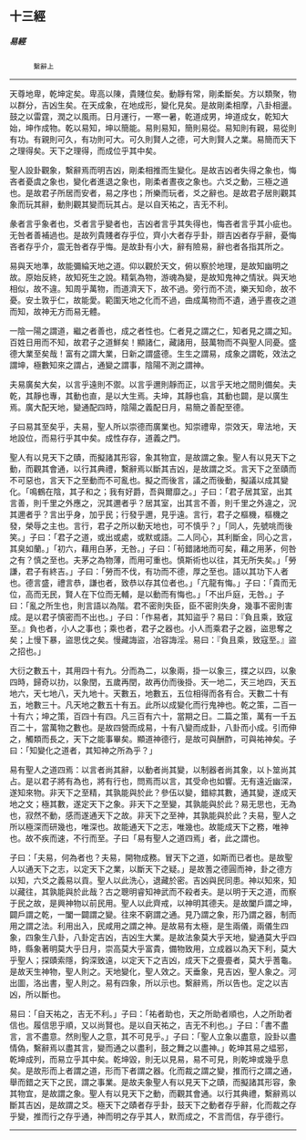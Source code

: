 

## 十三經

##### 易經
　　　`繫辭上`

* * *

天尊地卑，乾坤定矣。卑高以陳，貴賤位矣。動靜有常，剛柔斷矣。方以類聚，物以群分，吉凶生矣。在天成象，在地成形，變化見矣。是故剛柔相摩，八卦相盪。鼓之以雷霆，潤之以風雨。日月運行，一寒一暑，乾道成男，坤道成女，乾知大始，坤作成物。乾以易知，坤以簡能。易則易知，簡則易從。易知則有親，易從則有功。有親則可久，有功則可大。可久則賢人之德，可大則賢人之業。易簡而天下之理得矣。天下之理得，而成位乎其中矣。

聖人設卦觀象，繫辭焉而明吉凶，剛柔相推而生變化。是故吉凶者失得之象也，悔吝者憂虞之象也，變化者進退之象也，剛柔者晝夜之象也。六爻之動，三極之道也。是故君子所居而安者，易之序也；所樂而玩者，爻之辭也。是故君子居則觀其象而玩其辭，動則觀其變而玩其占。是以自天祐之，吉无不利。

彖者言乎象者也，爻者言乎變者也，吉凶者言乎其失得也，悔吝者言乎其小疵也。无咎者善補過也。是故列貴賤者存乎位，齊小大者存乎卦，辯吉凶者存乎辭，憂悔吝者存乎介，震无咎者存乎悔。是故卦有小大，辭有險易，辭也者各指其所之。

易與天地準，故能彌綸天地之道。仰以觀於天文，俯以察於地理，是故知幽明之故。原始反終，故知死生之說。精氣為物，游魂為變，是故知鬼神之情狀。與天地相似，故不違。知周乎萬物，而道濟天下，故不過。旁行而不流，樂天知命，故不憂。安土敦乎仁，故能愛。範圍天地之化而不過，曲成萬物而不遺，通乎晝夜之道而知，故神无方而易无體。

一陰一陽之謂道，繼之者善也，成之者性也。仁者見之謂之仁，知者見之謂之知。百姓日用而不知，故君子之道鮮矣！顯諸仁，藏諸用，鼓萬物而不與聖人同憂。盛德大業至矣哉！富有之謂大業，日新之謂盛德。生生之謂易，成象之謂乾，效法之謂坤，極數知來之謂占，通變之謂事，陰陽不測之謂神。

夫易廣矣大矣，以言乎遠則不禦。以言乎邇則靜而正，以言乎天地之間則備矣。夫乾，其靜也專，其動也直，是以大生焉。夫坤，其靜也翕，其動也闢，是以廣生焉。廣大配天地，變通配四時，陰陽之義配日月，易簡之善配至德。

子曰易其至矣乎，夫易，聖人所以崇德而廣業也。知崇禮卑，崇效天，卑法地，天地設位，而易行乎其中矣。成性存存，道義之門。

聖人有以見天下之賾，而擬諸其形容，象其物宜，是故謂之象。聖人有以見天下之動，而觀其會通，以行其典禮，繫辭焉以斷其吉凶，是故謂之爻。言天下之至賾而不可惡也，言天下之至動而不可亂也。擬之而後言，議之而後動，擬議以成其變化。「鳴鶴在陰，其子和之；我有好爵，吾與爾靡之。」子曰：「君子居其室，出其言善，則千里之外應之，況其邇者乎？居其室，出其言不善，則千里之外違之，況其邇者乎？言出乎身，加乎民；行發乎邇，見乎遠。言行，君子之樞機，樞機之發，榮辱之主也。言行，君子之所以動天地也，可不慎乎？」「同人，先號咷而後笑。」子曰：「君子之道，或出或處，或默或語。二人同心，其利斷金，同心之言，其臭如蘭。」「初六，藉用白茅，无咎。」子曰：「茍錯諸地而可矣，藉之用茅，何咎之有？慎之至也。夫茅之為物薄，而用可重也。慎斯術也以往，其无所失矣。」「勞謙，君子有終吉。」子曰：「勞而不伐，有功而不德，厚之至也。語以其功下人者也。德言盛，禮言恭，謙也者，致恭以存其位者也。」「亢龍有悔。」子曰：「貴而无位，高而无民，賢人在下位而无輔，是以動而有悔也。」「不出戶庭，无咎。」子曰：「亂之所生也，則言語以為階。君不密則失臣，臣不密則失身，幾事不密則害成。是以君子慎密而不出也。」子曰：「作易者，其知盜乎？易曰：『負且乘，致寇至。』負也者，小人之事也；乘也者，君子之器也。小人而乘君子之器，盜思奪之矣；上慢下暴，盜思伐之矣。慢藏誨盜，冶容誨淫。易曰：『負且乘，致寇至。』盜之招也。」

大衍之數五十，其用四十有九。分而為二，以象兩，掛一以象三，揲之以四，以象四時，歸奇以扐，以象閏，五歲再閏，故再仂而後掛。天一地二，天三地四，天五地六，天七地八，天九地十。天數五，地數五，五位相得而各有合。天數二十有五，地數三十。凡天地之數五十有五。此所以成變化而行鬼神也。乾之策，二百一十有六；坤之策，百四十有四。凡三百有六十，當期之日。二篇之策，萬有一千五百二十，當萬物之數也。是故四營而成易，十有八變而成卦，八卦而小成。引而伸之，觸類而長之，天下之能事畢矣。顯道神德行，是故可與酬酢，可與祐神矣。子曰：「知變化之道者，其知神之所為乎？」

易有聖人之道四焉：以言者尚其辭，以動者尚其變，以制器者尚其象，以卜筮尚其占。是以君子將有為也，將有行也，問焉而以言，其受命也如響。无有遠近幽深，遂知來物。非天下之至精，其孰能與於此？參伍以變，錯綜其數，通其變，遂成天地之文；極其數，遂定天下之象。非天下之至變，其孰能與於此？易无思也，无為也，寂然不動，感而遂通天下之故。非天下之至神，其孰能與於此？夫易，聖人之所以極深而研幾也，唯深也。故能通天下之志，唯幾也。故能成天下之務，唯神也。故不疾而速，不行而至。子曰「易有聖人之道四焉」者，此之謂也。

子曰：「夫易，何為者也？夫易，開物成務。冒天下之道，如斯而已者也。是故聖人以通天下之志，以定天下之業，以斷天下之疑。」是故蓍之德圓而神，卦之德方以知，六爻之義易以貢。聖人以此洗心，退藏於密。吉凶與民同患。神以知來，知以藏往，其孰能與於此哉？古之聰明睿知神武而不殺者夫。是以明于天之道，而察于民之故，是興神物以前民用。聖人以此齊戒，以神明其德夫。是故闔戶謂之坤，闢戶謂之乾，一闔一闢謂之變。往來不窮謂之通。見乃謂之象，形乃謂之器，制而用之謂之法。利用出入，民咸用之謂之神。是故易有太極，是生兩儀，兩儀生四象，四象生八卦，八卦定吉凶，吉凶生大業。是故法象莫大乎天地，變通莫大乎四時，縣象著明莫大乎日月，崇高莫大乎富貴，備物致用，立成器以為天下利，莫大乎聖人；探賾索隱，鈎深致遠，以定天下之吉凶，成天下之亹亹者，莫大乎蓍龜。是故天生神物，聖人則之。天地變化，聖人效之。天垂象，見吉凶，聖人象之。河出圖，洛出書，聖人則之。易有四象，所以示也。繫辭焉，所以告也。定之以吉凶，所以斷也。

易曰：「自天祐之，吉无不利。」子曰：「祐者助也，天之所助者順也，人之所助者信也。履信思乎順，又以尚賢也。是以自天祐之，吉无不利也。」子曰：「書不盡言，言不盡意。然則聖人之意，其不可見乎。」子曰：「聖人立象以盡意，設卦以盡情偽，繫辭焉以盡其言，變而通之以盡利，鼓之舞之以盡神。」乾坤其易之緼邪，乾坤成列，而易立乎其中矣。乾坤毀，則无以見易，易不可見，則乾坤或幾乎息矣。是故形而上者謂之道，形而下者謂之器。化而裁之謂之變，推而行之謂之通，舉而錯之天下之民，謂之事業。是故夫象聖人有以見天下之賾，而擬諸其形容，象其物宜，是故謂之象。聖人有以見天下之動，而觀其會通。以行其典禮，繫辭焉以斷其吉凶，是故謂之爻。極天下之賾者存乎卦，鼓天下之動者存乎辭，化而裁之存乎變，推而行之存乎通，神而明之存乎其人，默而成之，不言而信，存乎德行。

* * *

